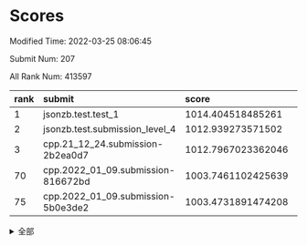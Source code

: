 # Scores

Modified Time: 2022-03-25 08:06:45

Submit Num: 207

All Rank Num: 413597

| rank |               submit               |       score        |       sigma        | pk_num |
| :--- | :--------------------------------- | :----------------- | :----------------- | :----- |
| 1    | jsonzb.test.test_1                 | 1014.404518485261  | 0.8396608518286254 | 7993   |
| 2    | jsonzb.test.submission_level_4     | 1012.939273571502  | 0.7967661676744012 | 7994   |
| 3    | cpp.21_12_24.submission-2b2ea0d7   | 1012.7967023362046 | 0.7848693177395929 | 7994   |
| 70   | cpp.2022_01_09.submission-816672bd | 1003.7461102425639 | 0.7326309042351007 | 7991   |
| 75   | cpp.2022_01_09.submission-5b0e3de2 | 1003.4731891474208 | 0.7122991526387172 | 8000   |


<details>
<summary>全部</summary>

| rank |                 submit                 |       score        |       sigma        | pk_num |
| :--- | :------------------------------------- | :----------------- | :----------------- | :----- |
| 1    | jsonzb.test.test_1                     | 1014.404518485261  | 0.8396608518286254 | 7993   |
| 2    | jsonzb.test.submission_level_4         | 1012.939273571502  | 0.7967661676744012 | 7994   |
| 3    | cpp.21_12_24.submission-2b2ea0d7       | 1012.7967023362046 | 0.7848693177395929 | 7994   |
| 4    | gobigger.level_3.submission_level_3_22 | 1011.4496887875655 | 0.7681132404347564 | 7985   |
| 5    | gobigger.level_3.submission_level_3_11 | 1011.4312638646747 | 0.7629267468869927 | 7994   |
| 6    | gobigger.level_3.submission_level_3_23 | 1011.1735535924588 | 0.7796298611163849 | 7997   |
| 7    | gobigger.level_3.submission_level_3_15 | 1011.0895599266845 | 0.7743757547074761 | 7989   |
| 8    | gobigger.level_3.submission_level_3_40 | 1011.0549517500498 | 0.7659869012990541 | 7991   |
| 9    | gobigger.level_3.submission_level_3_45 | 1011.0272474056509 | 0.7675340243888066 | 7988   |
| 10   | gobigger.level_3.submission_level_3_49 | 1010.963849576481  | 0.7443516868917311 | 7993   |
| 11   | gobigger.level_3.submission_level_3_30 | 1010.8566364695645 | 0.7804000058130844 | 7994   |
| 12   | gobigger.level_3.submission_level_3_32 | 1010.8502498156994 | 0.7692583225314038 | 7990   |
| 13   | gobigger.level_3.submission_level_3_3  | 1010.7183946075771 | 0.7784288832767816 | 7991   |
| 14   | gobigger.level_3.submission_level_3_34 | 1010.6371994979376 | 0.7523699308340676 | 7993   |
| 15   | gobigger.level_3.submission_level_3_21 | 1010.4654416855938 | 0.7595728437414153 | 7990   |
| 16   | gobigger.level_3.submission_level_3_25 | 1010.4314580069491 | 0.7587880831960897 | 7993   |
| 17   | gobigger.level_3.submission_level_3_43 | 1010.28125453581   | 0.7549519966932843 | 7995   |
| 18   | gobigger.level_3.submission_level_3_28 | 1010.2575540364974 | 0.7603175045259936 | 7993   |
| 19   | gobigger.level_3.submission_level_3_5  | 1010.2508347133602 | 0.7654366553220326 | 7995   |
| 20   | gobigger.level_3.submission_level_3_46 | 1010.2494171997541 | 0.7709777624455637 | 7996   |
| 21   | gobigger.level_3.submission_level_3_27 | 1010.1809036473896 | 0.7510007682961013 | 7994   |
| 22   | gobigger.level_3.submission_level_3_10 | 1010.085236654203  | 0.7373832092715725 | 7994   |
| 23   | gobigger.level_3.submission_level_3_36 | 1010.082045022617  | 0.7746198276505193 | 7991   |
| 24   | gobigger.level_3.submission_level_3_16 | 1009.981952163691  | 0.754862624727971  | 7993   |
| 25   | gobigger.level_3.submission_level_3_4  | 1009.9684212939906 | 0.7634958941410238 | 7995   |
| 26   | gobigger.level_3.submission_level_3_7  | 1009.9671528799794 | 0.7499519619493215 | 7997   |
| 27   | gobigger.level_3.submission_level_3_35 | 1009.8910890472546 | 0.7686236804713297 | 7989   |
| 28   | gobigger.level_3.submission_level_3_8  | 1009.8036040432496 | 0.7574381088545743 | 7997   |
| 29   | gobigger.level_3.submission_level_3_13 | 1009.7746192189619 | 0.7493246677628131 | 7998   |
| 30   | gobigger.level_3.submission_level_3_18 | 1009.6745901022688 | 0.7541456438066072 | 7993   |
| 31   | gobigger.level_3.submission_level_3_24 | 1009.6600210773373 | 0.7363702314171929 | 7992   |
| 32   | gobigger.level_3.submission_level_3_39 | 1009.6199893251858 | 0.7609506369859691 | 7992   |
| 33   | gobigger.level_3.submission_level_3_29 | 1009.5019532190996 | 0.7545920826842105 | 7989   |
| 34   | gobigger.level_3.submission_level_3_9  | 1009.4264906538303 | 0.730453363987858  | 7991   |
| 35   | gobigger.level_3.submission_level_3_44 | 1009.4051145811279 | 0.7653563240378649 | 7996   |
| 36   | gobigger.level_3.submission_level_3_37 | 1009.3768757893528 | 0.7720982505181818 | 7989   |
| 37   | gobigger.level_3.submission_level_3_19 | 1009.2701159282736 | 0.7618443514996475 | 7990   |
| 38   | gobigger.level_3.submission_level_3_26 | 1009.2591670241984 | 0.7352772732947563 | 7987   |
| 39   | gobigger.level_3.submission_level_3_41 | 1009.0914359849518 | 0.750377758688894  | 7995   |
| 40   | gobigger.level_3.submission_level_3_12 | 1009.0901469336048 | 0.727594366747194  | 7998   |
| 41   | gobigger.level_3.submission_level_3_42 | 1009.0404333428179 | 0.7453833185736912 | 7994   |
| 42   | gobigger.level_3.submission_level_3_14 | 1009.0130228585941 | 0.7449223725931627 | 7993   |
| 43   | gobigger.level_3.submission_level_3_47 | 1008.937412166568  | 0.7501175349308553 | 7992   |
| 44   | gobigger.level_3.submission_level_3_31 | 1008.885872855599  | 0.746402275587541  | 7994   |
| 45   | gobigger.level_3.submission_level_3_6  | 1008.8749759962059 | 0.7331874064660213 | 7989   |
| 46   | gobigger.level_3.submission_level_3_48 | 1008.8314581104046 | 0.7529078645782175 | 7992   |
| 47   | gobigger.level_3.submission_level_3_2  | 1008.8209016825857 | 0.7568439114270513 | 7995   |
| 48   | gobigger.level_3.submission_level_3_33 | 1008.6011052530237 | 0.7463187264254922 | 7996   |
| 49   | gobigger.level_3.submission_level_3_20 | 1008.5534407257946 | 0.7364859194910442 | 7991   |
| 50   | gobigger.level_3.submission_level_3_1  | 1008.5081866683452 | 0.7671076063502311 | 7989   |
| 51   | gobigger.level_3.submission_level_3_17 | 1008.3430032185723 | 0.7307159664923089 | 7994   |
| 52   | gobigger.level_3.submission_level_3_38 | 1007.8978611816416 | 0.7289187957086651 | 7991   |
| 53   | gobigger.level_3.submission_level_3_0  | 1007.4885339785714 | 0.7290966605906953 | 7995   |
| 54   | gobigger.level_1.submission_level_1_0  | 1004.6882668027442 | 0.712578477265748  | 7993   |
| 55   | gobigger.level_1.submission_level_1_14 | 1004.572220679452  | 0.7223987913266717 | 7994   |
| 56   | gobigger.level_1.submission_level_1_39 | 1004.5496627957676 | 0.7326400537816571 | 7993   |
| 57   | gobigger.level_1.submission_level_1_2  | 1004.4114646770296 | 0.7154780191782637 | 7990   |
| 58   | gobigger.level_1.submission_level_1_49 | 1004.3621485998469 | 0.7073965459121299 | 7994   |
| 59   | gobigger.level_1.submission_level_1_36 | 1004.2359842911874 | 0.7263465339497743 | 7999   |
| 60   | gobigger.level_1.submission_level_1_12 | 1004.2307623575407 | 0.7195316168807017 | 7994   |
| 61   | gobigger.level_1.submission_level_1_8  | 1004.2253882688137 | 0.7205617918921394 | 8000   |
| 62   | gobigger.level_1.submission_level_1_47 | 1004.0297163933012 | 0.7134557400273688 | 7997   |
| 63   | gobigger.level_1.submission_level_1_6  | 1004.0235641167686 | 0.7143695012231642 | 7991   |
| 64   | gobigger.level_1.submission_level_1_44 | 1003.9780182491533 | 0.7193611341574981 | 7986   |
| 65   | gobigger.level_1.submission_level_1_23 | 1003.9488607943629 | 0.7111101922085817 | 7991   |
| 66   | gobigger.level_1.submission_level_1_34 | 1003.9337409168942 | 0.7080310611814636 | 7991   |
| 67   | gobigger.level_1.submission_level_1_19 | 1003.8727600062891 | 0.710329765990098  | 7990   |
| 68   | gobigger.level_1.submission_level_1_28 | 1003.8423560973051 | 0.7253880375211781 | 7992   |
| 69   | gobigger.level_1.submission_level_1_16 | 1003.7597154407317 | 0.7103029683829462 | 7994   |
| 70   | cpp.2022_01_09.submission-816672bd     | 1003.7461102425639 | 0.7326309042351007 | 7991   |
| 71   | gobigger.level_1.submission_level_1_45 | 1003.6874153417999 | 0.7178691420460038 | 7990   |
| 72   | gobigger.level_1.submission_level_1_9  | 1003.5932653250397 | 0.7039595951675852 | 7993   |
| 73   | gobigger.level_1.submission_level_1_46 | 1003.5926186388915 | 0.7182622453883332 | 7992   |
| 74   | gobigger.level_1.submission_level_1_10 | 1003.5133012786216 | 0.7181863027865178 | 7990   |
| 75   | cpp.2022_01_09.submission-5b0e3de2     | 1003.4731891474208 | 0.7122991526387172 | 8000   |
| 76   | gobigger.level_1.submission_level_1_38 | 1003.4600910332193 | 0.7029008591278137 | 7989   |
| 77   | gobigger.level_1.submission_level_1_29 | 1003.4413490735451 | 0.7064942129941836 | 7999   |
| 78   | gobigger.level_1.submission_level_1_13 | 1003.4136285885461 | 0.7147524450806033 | 7987   |
| 79   | gobigger.level_1.submission_level_1_41 | 1003.3876376973565 | 0.7159029095032451 | 7992   |
| 80   | gobigger.level_1.submission_level_1_15 | 1003.3626629835153 | 0.7166127223712659 | 7987   |
| 81   | gobigger.level_1.submission_level_1_4  | 1003.354276701079  | 0.7030365416700934 | 7991   |
| 82   | gobigger.level_1.submission_level_1_32 | 1003.337144497048  | 0.7226069001774884 | 7994   |
| 83   | gobigger.level_1.submission_level_1_7  | 1003.2612424697164 | 0.707925632417632  | 7994   |
| 84   | gobigger.level_1.submission_level_1_37 | 1003.2532828451444 | 0.7131142609384168 | 7988   |
| 85   | gobigger.level_1.submission_level_1_42 | 1003.2003803486082 | 0.725441800285619  | 7998   |
| 86   | gobigger.level_1.submission_level_1_26 | 1003.1714582087834 | 0.7203804235016168 | 7993   |
| 87   | gobigger.level_1.submission_level_1_24 | 1003.1135244997257 | 0.7150280884575377 | 7995   |
| 88   | gobigger.level_1.submission_level_1_1  | 1003.0909012313923 | 0.7074658021916539 | 7994   |
| 89   | gobigger.level_1.submission_level_1_25 | 1002.9918420545841 | 0.7042814713701107 | 7992   |
| 90   | gobigger.level_1.submission_level_1_20 | 1002.9848080216502 | 0.7089151384149732 | 7991   |
| 91   | gobigger.level_1.submission_level_1_30 | 1002.9718164393331 | 0.712691265123367  | 7996   |
| 92   | gobigger.level_1.submission_level_1_22 | 1002.9430599577274 | 0.7261447547902533 | 7991   |
| 93   | gobigger.level_1.submission_level_1_35 | 1002.9085115711135 | 0.7097085131569588 | 7994   |
| 94   | gobigger.level_1.submission_level_1_33 | 1002.824020964457  | 0.7155275556762865 | 7988   |
| 95   | gobigger.level_1.submission_level_1_48 | 1002.8128463135072 | 0.7109991318724344 | 7995   |
| 96   | gobigger.level_1.submission_level_1_21 | 1002.7683001427793 | 0.7083777960259534 | 7992   |
| 97   | gobigger.level_1.submission_level_1_3  | 1002.7591959595126 | 0.7192576447881455 | 7995   |
| 98   | gobigger.level_1.submission_level_1_5  | 1002.7491225771843 | 0.7075594292970335 | 7993   |
| 99   | gobigger.level_1.submission_level_1_18 | 1002.721355824788  | 0.7148533154385036 | 7991   |
| 100  | gobigger.level_1.submission_level_1_11 | 1002.701352534647  | 0.7198572078123474 | 7988   |
| 101  | gobigger.level_1.submission_level_1_43 | 1002.6365858778602 | 0.7329423497955212 | 7991   |
| 102  | gobigger.level_1.submission_level_1_17 | 1002.5151835187896 | 0.7144906263012905 | 7990   |
| 103  | gobigger.level_1.submission_level_1_40 | 1002.4929089693193 | 0.7065336179761162 | 7987   |
| 104  | gobigger.level_1.submission_level_1_31 | 1002.4856143177367 | 0.7126399204793143 | 7989   |
| 105  | gobigger.level_1.submission_level_1_27 | 1002.1746413874528 | 0.7102248649396763 | 7997   |
| 106  | gobigger.random.submission_random_24   | 998.2289749598586  | 0.7002942323277599 | 7988   |
| 107  | gobigger.random.submission_random_30   | 997.4567896658767  | 0.7044026103991269 | 7992   |
| 108  | gobigger.random.submission_random_31   | 996.9971638523524  | 0.7045488372721068 | 7989   |
| 109  | gobigger.random.submission_random_49   | 996.9377448851133  | 0.7123685081547834 | 7995   |
| 110  | gobigger.random.submission_random_35   | 996.8731597801618  | 0.7134646570623663 | 7995   |
| 111  | gobigger.random.submission_random_14   | 996.8508546609389  | 0.719633050023249  | 7989   |
| 112  | gobigger.random.submission_random_21   | 996.843261808152   | 0.7061776493737337 | 7995   |
| 113  | gobigger.random.submission_random_19   | 996.8279750092667  | 0.7168482996673572 | 7994   |
| 114  | gobigger.random.submission_random_8    | 996.7969473724569  | 0.70382164153139   | 7995   |
| 115  | gobigger.random.submission_random_20   | 996.7634439140114  | 0.7170503497358915 | 7994   |
| 116  | gobigger.random.submission_random_13   | 996.6077990041742  | 0.7098555401268186 | 7994   |
| 117  | gobigger.random.submission_random_18   | 996.5051598112378  | 0.7146950479918027 | 7993   |
| 118  | gobigger.random.submission_random_23   | 996.4644243834307  | 0.7117346089916414 | 7996   |
| 119  | gobigger.random.submission_random_43   | 996.4378151096347  | 0.7016297886723095 | 7983   |
| 120  | gobigger.random.submission_random_3    | 996.417735515476   | 0.6995781095039793 | 7991   |
| 121  | gobigger.random.submission_random_40   | 996.412039134159   | 0.7194108760741497 | 7995   |
| 122  | gobigger.random.submission_random_11   | 996.3620876090501  | 0.7064254401159481 | 7995   |
| 123  | gobigger.random.submission_random_29   | 996.3339878536362  | 0.7157808773934562 | 7991   |
| 124  | gobigger.random.submission_random_2    | 996.3138706158383  | 0.7083388459338494 | 7992   |
| 125  | gobigger.random.submission_random_12   | 996.2999631434112  | 0.6988208126880034 | 7990   |
| 126  | gobigger.random.submission_random_45   | 996.2804870952945  | 0.7134391872448342 | 7996   |
| 127  | gobigger.random.submission_random_47   | 996.2321602876923  | 0.7099640102281531 | 7990   |
| 128  | gobigger.random.submission_random_7    | 996.1960335923453  | 0.720410763543448  | 7992   |
| 129  | gobigger.random.submission_random_5    | 996.1151582274509  | 0.7126610830680957 | 7990   |
| 130  | gobigger.random.submission_random_15   | 996.0814777319413  | 0.7113489314299954 | 7991   |
| 131  | gobigger.random.submission_random_16   | 996.0424595847567  | 0.714317749141274  | 7998   |
| 132  | gobigger.random.submission_random_26   | 996.0332318844786  | 0.7058751134580428 | 7989   |
| 133  | gobigger.random.submission_random_46   | 996.0112839234316  | 0.71452241256662   | 7995   |
| 134  | gobigger.random.submission_random_48   | 995.9926932849748  | 0.7057250845008384 | 7995   |
| 135  | gobigger.random.submission_random_41   | 995.9779155980513  | 0.7126387937774095 | 7988   |
| 136  | gobigger.random.submission_random_4    | 995.8401312552375  | 0.7174074302873648 | 7994   |
| 137  | gobigger.random.submission_random_28   | 995.6946342539613  | 0.7125711222969617 | 7991   |
| 138  | gobigger.random.submission_random_39   | 995.6793276755235  | 0.7250904261162605 | 7998   |
| 139  | gobigger.random.submission_random_42   | 995.6293415099603  | 0.7132329050764415 | 7993   |
| 140  | gobigger.random.submission_random_27   | 995.5789825805964  | 0.719487078451541  | 7989   |
| 141  | gobigger.random.submission_random_1    | 995.5366753935584  | 0.7067863609211896 | 7991   |
| 142  | gobigger.random.submission_random_32   | 995.5183456798837  | 0.7254383504293341 | 7994   |
| 143  | gobigger.random.submission_random_37   | 995.500629212093   | 0.7023096650202416 | 7993   |
| 144  | gobigger.random.submission_random_17   | 995.4159418608504  | 0.7123966558662311 | 7989   |
| 145  | gobigger.random.submission_random_44   | 995.4147341140517  | 0.7148510014732025 | 7994   |
| 146  | gobigger.random.submission_random_10   | 995.27965206367    | 0.7233224999318215 | 7995   |
| 147  | gobigger.random.submission_random_33   | 995.2691310835778  | 0.7077439792288361 | 7988   |
| 148  | gobigger.random.submission_random_38   | 995.254737656911   | 0.7205208229321507 | 7997   |
| 149  | gobigger.random.submission_random_36   | 995.1342508399631  | 0.7232872951104822 | 7992   |
| 150  | gobigger.level_2.submission_level_2_6  | 994.8746899056983  | 0.7349947000003857 | 7991   |
| 151  | gobigger.random.submission_random_9    | 994.8493191506618  | 0.7283910085144506 | 7990   |
| 152  | gobigger.random.submission_random_0    | 994.8489965470155  | 0.7220781774306009 | 7992   |
| 153  | gobigger.random.submission_random_22   | 994.7453186609189  | 0.7081413186574387 | 7994   |
| 154  | gobigger.random.submission_random_6    | 994.6901110092444  | 0.7080943472497894 | 7989   |
| 155  | gobigger.random.submission_random_25   | 994.6762666632284  | 0.7207142030072722 | 7993   |
| 156  | gobigger.random.submission_random_34   | 994.4844084875766  | 0.7236008318353608 | 7991   |
| 157  | gobigger.level_2.submission_level_2_30 | 993.6412207637886  | 0.7277099107215168 | 7994   |
| 158  | gobigger.level_2.submission_level_2_22 | 993.2863923003267  | 0.7449057881115229 | 7991   |
| 159  | gobigger.level_2.submission_level_2_4  | 993.2823727601142  | 0.7271016533640144 | 7989   |
| 160  | gobigger.level_2.submission_level_2_49 | 993.2655004963108  | 0.733991860669926  | 7987   |
| 161  | gobigger.level_2.submission_level_2_8  | 993.2413779763601  | 0.7237212439708005 | 7990   |
| 162  | gobigger.level_2.submission_level_2_21 | 993.1803477982843  | 0.7356561528913468 | 7993   |
| 163  | gobigger.level_2.submission_level_2_48 | 993.1492979675263  | 0.7453502243848904 | 7994   |
| 164  | gobigger.level_2.submission_level_2_26 | 993.0498122254141  | 0.74370135031559   | 7989   |
| 165  | gobigger.level_2.submission_level_2_41 | 993.01983641274    | 0.7272880250855815 | 7992   |
| 166  | gobigger.level_2.submission_level_2_42 | 992.9276490523629  | 0.7561699586060096 | 7992   |
| 167  | gobigger.level_2.submission_level_2_23 | 992.8923977208141  | 0.7375124885996713 | 7992   |
| 168  | gobigger.level_2.submission_level_2_32 | 992.886738795085   | 0.727598024931902  | 7990   |
| 169  | gobigger.level_2.submission_level_2_47 | 992.8832867791963  | 0.7431356581979894 | 7994   |
| 170  | gobigger.level_2.submission_level_2_5  | 992.773901551336   | 0.7357601701064902 | 7993   |
| 171  | gobigger.level_2.submission_level_2_18 | 992.6489152876985  | 0.7507582401053201 | 7992   |
| 172  | gobigger.level_2.submission_level_2_20 | 992.5111276917085  | 0.750478241522607  | 7991   |
| 173  | gobigger.level_2.submission_level_2_19 | 992.4893178581121  | 0.7396812396871509 | 7992   |
| 174  | gobigger.level_2.submission_level_2_45 | 992.4876833463649  | 0.7459401718761712 | 7993   |
| 175  | gobigger.level_2.submission_level_2_1  | 992.477913307409   | 0.7517748016416156 | 7995   |
| 176  | gobigger.level_2.submission_level_2_2  | 992.2975145230452  | 0.7564941789934869 | 7990   |
| 177  | gobigger.level_2.submission_level_2_24 | 992.1905505709199  | 0.744052972004795  | 7993   |
| 178  | gobigger.level_2.submission_level_2_31 | 992.1872671036917  | 0.7373051046048872 | 7992   |
| 179  | gobigger.level_2.submission_level_2_38 | 992.1664073431389  | 0.7419801030007656 | 7993   |
| 180  | gobigger.level_2.submission_level_2_29 | 992.1058109819302  | 0.7494541059932434 | 7994   |
| 181  | gobigger.level_2.submission_level_2_33 | 992.0774262516445  | 0.7520038760822731 | 7986   |
| 182  | gobigger.level_2.submission_level_2_10 | 991.9887740551819  | 0.7460798494696665 | 7990   |
| 183  | gobigger.level_2.submission_level_2_9  | 991.9706815028707  | 0.7512887757060253 | 7990   |
| 184  | gobigger.level_2.submission_level_2_13 | 991.9318702806029  | 0.7358246782589019 | 7998   |
| 185  | gobigger.level_2.submission_level_2_39 | 991.9314844580628  | 0.7591756057074716 | 7987   |
| 186  | gobigger.level_2.submission_level_2_27 | 991.9078538110494  | 0.7650712531739118 | 7992   |
| 187  | gobigger.level_2.submission_level_2_14 | 991.8895135282678  | 0.7699930173123102 | 7992   |
| 188  | gobigger.level_2.submission_level_2_43 | 991.8730908472655  | 0.7407191537419269 | 7991   |
| 189  | gobigger.level_2.submission_level_2_7  | 991.7684332450226  | 0.7790072670965289 | 7986   |
| 190  | gobigger.level_2.submission_level_2_44 | 991.6933044083222  | 0.7619494363518036 | 7994   |
| 191  | gobigger.level_2.submission_level_2_28 | 991.6109439823093  | 0.7430840039362361 | 7989   |
| 192  | gobigger.level_2.submission_level_2_17 | 991.5978771104777  | 0.7492648729335599 | 7990   |
| 193  | gobigger.level_2.submission_level_2_16 | 991.5744883252695  | 0.7403591032698297 | 8002   |
| 194  | gobigger.level_2.submission_level_2_37 | 991.5670940417561  | 0.7484359114646635 | 7988   |
| 195  | gobigger.level_2.submission_level_2_36 | 991.5509633345779  | 0.759678735026422  | 7989   |
| 196  | gobigger.level_2.submission_level_2_15 | 991.5463720856376  | 0.7395992914434166 | 7986   |
| 197  | gobigger.level_2.submission_level_2_35 | 991.5294705885218  | 0.7535132677640592 | 7991   |
| 198  | gobigger.level_2.submission_level_2_46 | 991.4870972648628  | 0.7732402352281907 | 7994   |
| 199  | gobigger.level_2.submission_level_2_12 | 991.4185993864589  | 0.7527916199102428 | 7988   |
| 200  | gobigger.level_2.submission_level_2_34 | 991.3818676882746  | 0.7531028398557008 | 7991   |
| 201  | gobigger.level_2.submission_level_2_25 | 991.2750768039789  | 0.7568148991318112 | 7994   |
| 202  | gobigger.level_2.submission_level_2_40 | 991.1142483965923  | 0.7499827621810765 | 7992   |
| 203  | gobigger.level_2.submission_level_2_0  | 991.0426897320004  | 0.7710922193387298 | 7993   |
| 204  | gobigger.level_2.submission_level_2_3  | 990.9364817743384  | 0.7501187368192928 | 7994   |
| 205  | gobigger.level_2.submission_level_2_11 | 990.725831401717   | 0.7465660117274504 | 7993   |
| 206  | gobigger.none.submission_none_0        | 979.8490213722956  | 1.2275034897084485 | 7992   |
| 207  | gobigger.none.submission_none_1        | 975.7766492144493  | 1.5155552750699672 | 7987   |

</details>